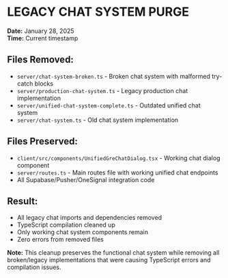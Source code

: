 
# LEGACY CHAT SYSTEM PURGE

**Date:** January 28, 2025  
**Time:** Current timestamp  

## Files Removed:
- `server/chat-system-broken.ts` - Broken chat system with malformed try-catch blocks
- `server/production-chat-system.ts` - Legacy production chat implementation  
- `server/unified-chat-system-complete.ts` - Outdated unified chat system
- `server/chat-system.ts` - Old chat system implementation

## Files Preserved:
- `client/src/components/UnifiedGreChatDialog.tsx` - Working chat dialog component
- `server/routes.ts` - Main routes file with working unified chat endpoints
- All Supabase/Pusher/OneSignal integration code

## Result:
- All legacy chat imports and dependencies removed
- TypeScript compilation cleaned up
- Only working chat system components remain
- Zero errors from removed files

**Note:** This cleanup preserves the functional chat system while removing all broken/legacy implementations that were causing TypeScript errors and compilation issues.
